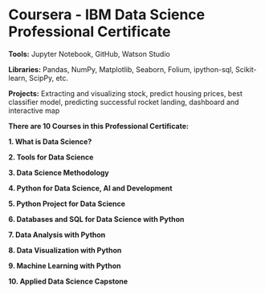 # Coursera - IBM Data Science Professional Certificate
**Tools:** Jupyter Notebook, GitHub, Watson Studio

**Libraries:** Pandas, NumPy, Matplotlib, Seaborn, Folium, ipython-sql, Scikit-learn, ScipPy, etc.

**Projects:** Extracting and visualizing stock, predict housing prices, best classifier model, predicting successful rocket landing, dashboard and interactive map

**There are 10 Courses in this Professional Certificate:**

**1. What is Data Science?**

**2. Tools for Data Science**

**3. Data Science Methodology**

**4. Python for Data Science, AI and Development**

**5. Python Project for Data Science**

**6. Databases and SQL for Data Science with Python**

**7. Data Analysis with Python**

**8. Data Visualization with Python**

**9. Machine Learning with Python**

**10. Applied Data Science Capstone**
